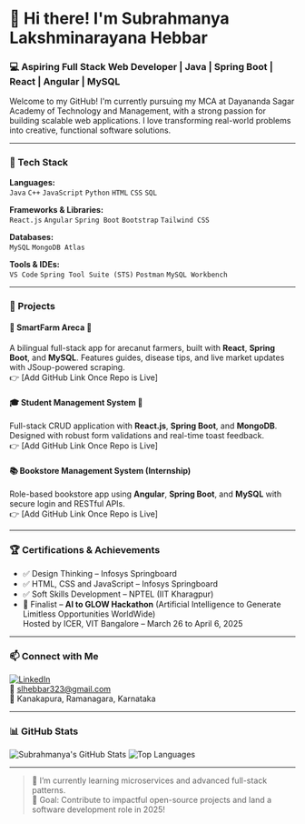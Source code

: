 # 👋 Hi there! I'm Subrahmanya Lakshminarayana Hebbar

### 💻 Aspiring Full Stack Web Developer | Java | Spring Boot | React | Angular | MySQL

Welcome to my GitHub! I'm currently pursuing my MCA at Dayananda Sagar Academy of Technology and Management, with a strong passion for building scalable web applications. I love transforming real-world problems into creative, functional software solutions.

---

### 🚀 Tech Stack

**Languages:**  
`Java` `C++` `JavaScript` `Python` `HTML` `CSS` `SQL`

**Frameworks & Libraries:**  
`React.js` `Angular` `Spring Boot` `Bootstrap` `Tailwind CSS`

**Databases:**  
`MySQL` `MongoDB Atlas`

**Tools & IDEs:**  
`VS Code` `Spring Tool Suite (STS)` `Postman` `MySQL Workbench`

---

### 💼 Projects

#### 🧠 SmartFarm Areca 🌱
A bilingual full-stack app for arecanut farmers, built with **React**, **Spring Boot**, and **MySQL**. Features guides, disease tips, and live market updates with JSoup-powered scraping.  
👉 [Add GitHub Link Once Repo is Live]

#### 🎓 Student Management System 📘
Full-stack CRUD application with **React.js**, **Spring Boot**, and **MongoDB**. Designed with robust form validations and real-time toast feedback.  
👉 [Add GitHub Link Once Repo is Live]

#### 📚 Bookstore Management System (Internship)
Role-based bookstore app using **Angular**, **Spring Boot**, and **MySQL** with secure login and RESTful APIs.  
👉 [Add GitHub Link Once Repo is Live]

---

### 🏆 Certifications & Achievements

- ✅ Design Thinking – Infosys Springboard  
- ✅ HTML, CSS and JavaScript – Infosys Springboard  
- ✅ Soft Skills Development – NPTEL (IIT Kharagpur)  
- 🥇 Finalist – **AI to GLOW Hackathon** (Artificial Intelligence to Generate Limitless Opportunities WorldWide)  
  Hosted by ICER, VIT Bangalore – March 26 to April 6, 2025

---

### 📫 Connect with Me
[![LinkedIn](https://img.shields.io/badge/LinkedIn-blue?logo=linkedin)](https://linkedin.com/in/subrahmanya-h-7977172b4)  
📧 slhebbar323@gmail.com  
📍 Kanakapura, Ramanagara, Karnataka  

---

### 📊 GitHub Stats

![Subrahmanya's GitHub Stats](https://github-readme-stats.vercel.app/api?username=YOUR_GITHUB_USERNAME&show_icons=true&theme=radical)
![Top Languages](https://github-readme-stats.vercel.app/api/top-langs/?username=YOUR_GITHUB_USERNAME&layout=compact&theme=radical)

---

> 🌱 I’m currently learning microservices and advanced full-stack patterns.  
> 🎯 Goal: Contribute to impactful open-source projects and land a software development role in 2025!
